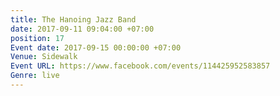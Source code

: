 ```yaml
---
title: The Hanoing Jazz Band
date: 2017-09-11 09:04:00 +07:00
position: 17
Event date: 2017-09-15 00:00:00 +07:00
Venue: Sidewalk
Event URL: https://www.facebook.com/events/114425952583857
Genre: live
---
```


